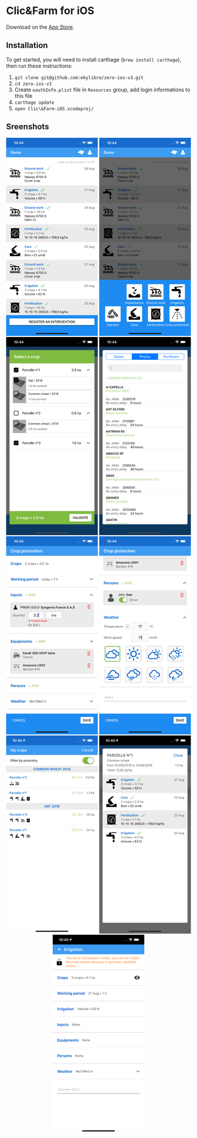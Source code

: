 # Clic&Farm for iOS

Download on the [App Store](https://itunes.apple.com/us/app/clic-farm/id1445541915).

## Installation

To get started, you will need to install carthage (`brew install carthage`), then run these instructions:

1. `git clone git@github.com:ekylibre/zero-ios-v3.git`
1. `cd zero-ios-v3`
1. Create `oauthInfo.plist` file in `Resources` group, add login informations to this file
1. `carthage update`
1. `open Clic\&Farm-iOS.xcodeproj/`

## Sreenshots

<p align="center">
  <img src="doc/screenshots/screenshot_1.png" width="250" />
  <img src="doc/screenshots/screenshot_2.png" width="250" />
  <img src="doc/screenshots/screenshot_3.png" width="250" />
  <img src="doc/screenshots/screenshot_4.png" width="250" />
  <img src="doc/screenshots/screenshot_5.png" width="250" />
  <img src="doc/screenshots/screenshot_6.png" width="250" />
  <img src="doc/screenshots/screenshot_7.png" width="250" />
  <img src="doc/screenshots/screenshot_8.png" width="250" />
  <img src="doc/screenshots/screenshot_9.png" width="250" />
</p>
